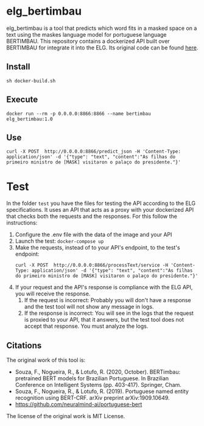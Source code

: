 # elg_bertimbau
elg_bertimbau is a tool that predicts which word fits in a masked space on a text using the maskes language model for portuguese language BERTIMBAU.
This repository contains a dockerized API built over BERTIMBAU for integrate it into the ELG. Its original code can
be found [here](https://github.com/neuralmind-ai/portuguese-bert).

## Install

```
sh docker-build.sh
```

## Execute
```
docker run --rm -p 0.0.0.0:8866:8866 --name bertimbau elg_bertimbau:1.0
```
## Use

```
curl -X POST  http://0.0.0.0:8866/predict_json -H 'Content-Type: application/json' -d '{"type": "text", "content":"As filhas do primeiro ministro de [MASK] visitaron o palaço do presidente."}'
```


# Test
In the folder `test` you have the files for testing the API according to the ELG specifications.
It uses an API that acts as a proxy with your dockerized API that checks both the requests and the responses.
For this follow the instructions:
1) Configure the .env file with the data of the image and your API
2) Launch the test: `docker-compose up`
3) Make the requests, instead of to your API's endpoint, to the test's endpoint:
   ```
   curl -X POST  http://0.0.0.0:8866/processText/service -H 'Content-Type: application/json' -d '{"type": "text", "content":"As filhas do primeiro ministro de [MASK] visitaron o palaço do presidente."}'
   ```
4) If your request and the API's response is compliance with the ELG API, you will receive the response.
   1) If the request is incorrect: Probably you will don't have a response and the test tool will not show any message in logs.
   2) If the response is incorrect: You will see in the logs that the request is proxied to your API, that it answers, but the test tool does not accept that response. You must analyze the logs.


## Citations
The original work of this tool is:
- Souza, F., Nogueira, R., & Lotufo, R. (2020, October). BERTimbau: pretrained BERT models for Brazilian Portuguese. In Brazilian Conference on Intelligent Systems (pp. 403-417). Springer, Cham.
- Souza, F., Nogueira, R., & Lotufo, R. (2019). Portuguese named entity recognition using BERT-CRF. arXiv preprint arXiv:1909.10649.
- https://github.com/neuralmind-ai/portuguese-bert

The license of the original work is MIT License.
